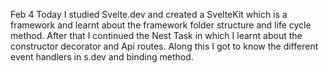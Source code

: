 Feb 4
Today I studied Svelte.dev and created a SvelteKit which is a framework and learnt about the framework folder structure and life cycle method.
After that I continued the Nest Task in which I learnt about the constructor decorator and Api routes.
Along this I got to know the different event handlers in s.dev and binding method.
